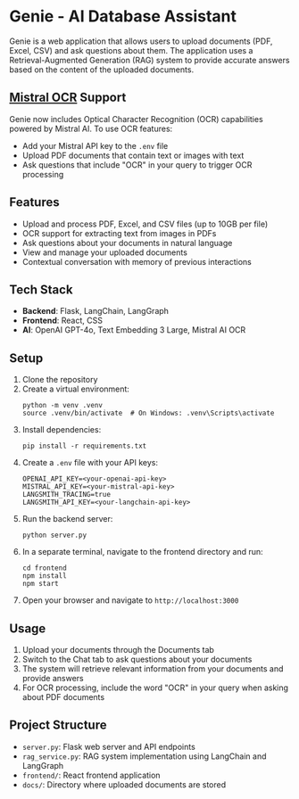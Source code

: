 # Genie - AI Database Assistant

Genie is a web application that allows users to upload documents (PDF, Excel, CSV) and ask questions about them. The application uses a Retrieval-Augmented Generation (RAG) system to provide accurate answers based on the content of the uploaded documents.

## [Mistral OCR](https://mistral.ai/en/news/mistral-ocr) Support

Genie now includes Optical Character Recognition (OCR) capabilities powered by Mistral AI. To use OCR features:
- Add your Mistral API key to the `.env` file
- Upload PDF documents that contain text or images with text
- Ask questions that include "OCR" in your query to trigger OCR processing

## Features

- Upload and process PDF, Excel, and CSV files (up to 10GB per file)
- OCR support for extracting text from images in PDFs
- Ask questions about your documents in natural language
- View and manage your uploaded documents
- Contextual conversation with memory of previous interactions

## Tech Stack

- **Backend**: Flask, LangChain, LangGraph
- **Frontend**: React, CSS
- **AI**: OpenAI GPT-4o, Text Embedding 3 Large, Mistral AI OCR

## Setup

1. Clone the repository
2. Create a virtual environment:
   ```
   python -m venv .venv
   source .venv/bin/activate  # On Windows: .venv\Scripts\activate
   ```
3. Install dependencies:
   ```
   pip install -r requirements.txt
   ```
4. Create a `.env` file with your API keys:
   ```
   OPENAI_API_KEY=<your-openai-api-key>
   MISTRAL_API_KEY=<your-mistral-api-key>
   LANGSMITH_TRACING=true
   LANGSMITH_API_KEY=<your-langchain-api-key>
   ```
5. Run the backend server:
   ```
   python server.py
   ```
6. In a separate terminal, navigate to the frontend directory and run:
   ```
   cd frontend
   npm install
   npm start
   ```
7. Open your browser and navigate to `http://localhost:3000`

## Usage

1. Upload your documents through the Documents tab
2. Switch to the Chat tab to ask questions about your documents
3. The system will retrieve relevant information from your documents and provide answers
4. For OCR processing, include the word "OCR" in your query when asking about PDF documents

## Project Structure

- `server.py`: Flask web server and API endpoints
- `rag_service.py`: RAG system implementation using LangChain and LangGraph
- `frontend/`: React frontend application
- `docs/`: Directory where uploaded documents are stored
